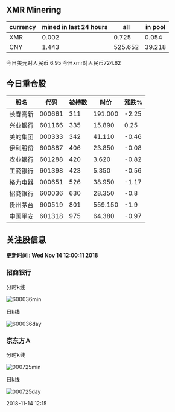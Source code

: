 ## XMR Minering

|currency|mined in last 24 hours|all|in pool|
|---|---|---|---|
|XMR|0.002|0.725|0.054|
|CNY|1.443|525.652|39.218|

今日美元对人民币 6.95	今日xmr对人民币724.62


## 今日重仓股 

|股名|代码|被持数|时价|涨跌%|
|---|---|---|---|---|
|长春高新|000661|311|191.000|-2.25|
|兴业银行|601166|335|15.890|0.25|
|美的集团|000333|342|41.110|-0.46|
|伊利股份|600887|406|23.850|-0.08|
|农业银行|601288|420|3.620|-0.82|
|工商银行|601398|423|5.350|-0.56|
|格力电器|000651|526|38.950|-1.17|
|招商银行|600036|630|28.350|-0.8|
|贵州茅台|600519|801|559.150|-1.9|
|中国平安|601318|975|64.380|-0.97|

## 关注股信息
**更新时间 : Wed Nov 14 12:00:11 2018**
### 招商银行 
分时k线

![600036min](http://image.sinajs.cn/newchart/min/n/sh600036.gif)

日k线

![600036day](http://image.sinajs.cn/newchart/daily/n/sh600036.gif)

### 京东方Ａ 
分时k线

![000725min](http://image.sinajs.cn/newchart/min/n/sz000725.gif)

日k线

![000725day](http://image.sinajs.cn/newchart/daily/n/sz000725.gif)

2018-11-14 12:15